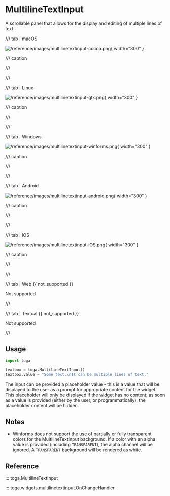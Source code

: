 # MultilineTextInput

A scrollable panel that allows for the display and editing of multiple
lines of text.

/// tab | macOS

![/reference/images/multilinetextinput-cocoa.png](/reference/images/multilinetextinput-cocoa.png){ width="300" }

/// caption

///


<!-- TODO: Update alt text -->

///

/// tab | Linux

![/reference/images/multilinetextinput-gtk.png](/reference/images/multilinetextinput-gtk.png){ width="300" }

/// caption

///


<!-- TODO: Update alt text -->

///

/// tab | Windows

![/reference/images/multilinetextinput-winforms.png](/reference/images/multilinetextinput-winforms.png){ width="300" }

/// caption

///


<!-- TODO: Update alt text -->

///

/// tab | Android

![/reference/images/multilinetextinput-android.png](/reference/images/multilinetextinput-android.png){ width="300" }

/// caption

///


<!-- TODO: Update alt text -->

///

/// tab | iOS

![/reference/images/multilinetextinput-iOS.png](/reference/images/multilinetextinput-iOS.png){ width="300" }

/// caption

///


<!-- TODO: Update alt text -->

///

/// tab | Web {{ not_supported }}

Not supported

///

/// tab | Textual {{ not_supported }}

Not supported

///

## Usage

```python
import toga

textbox = toga.MultilineTextInput()
textbox.value = "Some text.\nIt can be multiple lines of text."
```

The input can be provided a placeholder value - this is a value that
will be displayed to the user as a prompt for appropriate content for
the widget. This placeholder will only be displayed if the widget has no
content; as soon as a value is provided (either by the user, or
programmatically), the placeholder content will be hidden.

## Notes

- Winforms does not support the use of partially or fully transparent
  colors for the MultilineTextInput background. If a color with an alpha
  value is provided (including `TRANSPARENT`), the alpha channel will be
  ignored. A `TRANSPARENT` background will be rendered as white.

## Reference

::: toga.MultilineTextInput

::: toga.widgets.multilinetextinput.OnChangeHandler
